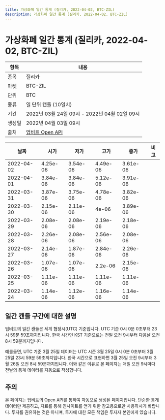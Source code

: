 ```yaml
---
title: 가상화폐 일간 통계 (질리카, 2022-04-02, BTC-ZIL)
description: 가상화폐 일간 통계 (질리카, 2022-04-02, BTC-ZIL)
---
```



가상화폐 일간 통계 (질리카, 2022-04-02, BTC-ZIL)
===

|항목|내용|
|--|--|
|종목|질리카|
|마켓|BTC-ZIL|
|단위|BTC|
|종류|일 단위 캔들 (10일치)|
|기간|2022년 03월 24일 09시 - 2022년 04월 02일 09시|
|생성일|2022년 04월 03일 09시|
|출처|[업비트 Open API](https://docs.upbit.com)|


|날짜|시가|저가|고가|종가|비고|
|--|--|--|--|--|--|
|2022-04-02|4.25e-06|3.54e-06|4.49e-06|3.61e-06|    |
|2022-04-01|3.84e-06|3.84e-06|5.12e-06|3.91e-06|    |
|2022-03-31|3.87e-06|3.75e-06|4.78e-06|3.82e-06|    |
|2022-03-30|2.15e-06|2.11e-06|4e-06|3.89e-06|    |
|2022-03-29|2.08e-06|2.08e-06|2.19e-06|2.18e-06|    |
|2022-03-28|2.26e-06|2.08e-06|2.56e-06|2.08e-06|    |
|2022-03-27|2.14e-06|1.87e-06|2.84e-06|2.26e-06|    |
|2022-03-26|1.07e-06|1.07e-06|2.2e-06|2.15e-06|    |
|2022-03-25|1.11e-06|1.11e-06|1.11e-06|1.11e-06|    |
|2022-03-24|1.14e-06|1.12e-06|1.16e-06|1.14e-06|    |


일간 캔들 구간에 대한 설명
---


업비트의 일간 캔들은 세계 협정시(UTC) 기준입니다. 
UTC 기준 0시 0분 0초부터 23시 59분 59초까지입니다. 
한국 시간인 KST 기준으로는 전일 오전 9시부터 다음날 오전 8시 59분까지입니다. 


예를들면, UTC 기준 3월 25일 데이터는 UTC 시준 3월 25일 0시 0분 0초부터 3월 25일 23시 59분 59초까지입니다. 
한국 시간으로 표현하면 3월 25일 오전 9시부터 3월 26일 오전 8시 59분까지입니다. 
이와 같은 이유로 본 페이지는 매일 오전 9시마다 전날의 통계 데이터를 자동으로 작성합니다. 


주의
---


본 페이지는 업비트의 Open API를 통하여 자동으로 생성된 페이지입니다. 
단순한 통계 데이터만 제공하고, 자료를 통해 인사이트를 얻기 위한 참고용으로만 사용하시기 바랍니다. 
투자를 권유하는 것은 아니며, 투자에 대한 모든 책임은 투자자 본인에게 있습니다. 
